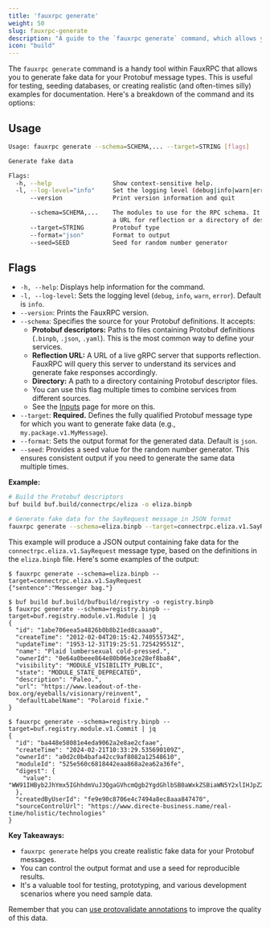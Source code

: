 ```yaml
---
title: 'fauxrpc generate'
weight: 50
slug: fauxrpc-generate
description: "A guide to the `fauxrpc generate` command, which allows you to generate fake data for your Protobuf message types."
icon: "build"
---
```


The `fauxrpc generate` command is a handy tool within FauxRPC that allows you to generate fake data for your Protobuf message types. This is useful for testing, seeding databases, or creating realistic (and often-times silly) examples for documentation. Here's a breakdown of the command and its options:

## Usage
```bash
Usage: fauxrpc generate --schema=SCHEMA,... --target=STRING [flags]

Generate fake data

Flags:
  -h, --help                 Show context-sensitive help.
  -l, --log-level="info"     Set the logging level (debug|info|warn|error)
      --version              Print version information and quit

      --schema=SCHEMA,...    The modules to use for the RPC schema. It can be protobuf descriptors (binpb, json, yaml),
                             a URL for reflection or a directory of descriptors.
      --target=STRING        Protobuf type
      --format="json"        Format to output
      --seed=SEED            Seed for random number generator
```

## Flags

- `-h, --help`: Displays help information for the command.
- `-l, --log-level`: Sets the logging level (`debug`, `info`, `warn`, `error`). Default is `info`.
- `--version`: Prints the FauxRPC version.
- `--schema`: Specifies the source for your Protobuf definitions. It accepts:
    - **Protobuf descriptors:** Paths to files containing Protobuf definitions (`.binpb`, `.json`, `.yaml`). This is the most common way to define your services.
    - **Reflection URL:** A URL of a live gRPC server that supports reflection. FauxRPC will query this server to understand its services and generate fake responses accordingly.
    - **Directory:** A path to a directory containing Protobuf descriptor files.
    * You can use this flag multiple times to combine services from different sources.
    * See the [Inputs](/docs/server/inputs/) page for more on this.
- `--target`: **Required.** Defines the fully qualified Protobuf message type for which you want to generate fake data (e.g., `my.package.v1.MyMessage`).
- `--format`: Sets the output format for the generated data. Default is `json`.
- `--seed`: Provides a seed value for the random number generator. This ensures consistent output if you need to generate the same data multiple times.

**Example:**

```bash
# Build the Protobuf descriptors
buf build buf.build/connectrpc/eliza -o eliza.binpb 

# Generate fake data for the SayRequest message in JSON format
fauxrpc generate --schema=eliza.binpb --target=connectrpc.eliza.v1.SayRequest 
```

This example will produce a JSON output containing fake data for the `connectrpc.eliza.v1.SayRequest` message type, based on the definitions in the `eliza.binpb` file. Here's some examples of the output:

```shell
$ fauxrpc generate --schema=eliza.binpb --target=connectrpc.eliza.v1.SayRequest 
{"sentence":"Messenger bag."}

$ buf build buf.build/bufbuild/registry -o registry.binpb
$ fauxrpc generate --schema=registry.binpb --target=buf.registry.module.v1.Module | jq
{
  "id": "1abe706eea5a4826b0b8b21ed8caaaa0",
  "createTime": "2012-02-04T20:15:42.740555734Z",
  "updateTime": "1953-12-31T19:25:51.725429551Z",
  "name": "Plaid lumbersexual cold-pressed.",
  "ownerId": "0e64a0beee864e80b06e3ce28ef8ba84",
  "visibility": "MODULE_VISIBILITY_PUBLIC",
  "state": "MODULE_STATE_DEPRECATED",
  "description": "Paleo.",
  "url": "https://www.leadout-of-the-box.org/eyeballs/visionary/reinvent",
  "defaultLabelName": "Polaroid fixie."
}

$ fauxrpc generate --schema=registry.binpb --target=buf.registry.module.v1.Commit | jq
{
  "id": "ba448e58081e4eda9062a2e8ae2cfaae",
  "createTime": "2024-02-21T10:33:29.535690109Z",
  "ownerId": "a0d2c0b4bafa42cc9af8082a12548610",
  "moduleId": "525e560c6818442eaa868a2ea62a36fe",
  "digest": {
    "value": "WW91IHByb2JhYmx5IGhhdmVuJ3QgaGVhcmQgb2YgdGhlbSB0aWxkZSBiaWN5Y2xlIHJpZ2h0cy4="
  },
  "createdByUserId": "fe9e90c8706e4c7494a8ec8aaa847470",
  "sourceControlUrl": "https://www.directe-business.name/real-time/holistic/technologies"
}
```

**Key Takeaways:**

* `fauxrpc generate` helps you create realistic fake data for your Protobuf messages.
* You can control the output format and use a seed for reproducible results.
* It's a valuable tool for testing, prototyping, and various development scenarios where you need sample data.

Remember that you can [use protovalidate annotations](/docs/protovalidate/) to improve the quality of this data.
